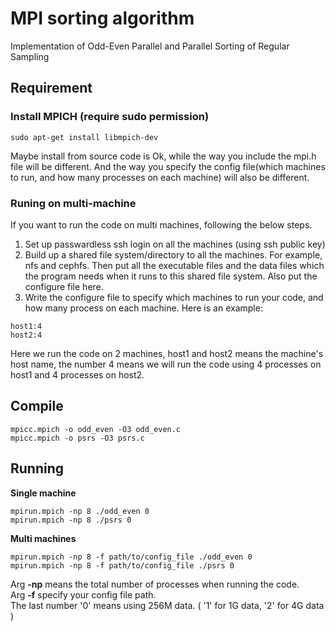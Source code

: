 # MPI sorting algorithm
Implementation of Odd-Even Parallel and Parallel Sorting of Regular Sampling

## Requirement
### Install MPICH (require sudo permission)
```
sudo apt-get install libmpich-dev
```
Maybe install from source code is Ok, while the way you include the mpi.h file will be different. And the way you specify the config file(which machines to run, and how many processes on each machine) will also be different.

### Runing on multi-machine
If you want to run the code on multi machines, following the below steps.
1. Set up passwardless ssh login on all the machines (using ssh public key)
2. Build up a shared file system/directory to all the machines. For example, nfs and cephfs. Then put all the executable files and the data files which the program needs when it runs to this shared file system. Also put the configure file here.
3. Write the configure file to specify which machines to run your code, and how many process on each machine. Here is an example: 
```
host1:4
host2:4
```
Here we run the code on 2 machines, host1 and host2 means the machine's host name, the number 4 means we will run the code using 4 processes on host1 and 4 processes on host2.

## Compile
```
mpicc.mpich -o odd_even -O3 odd_even.c
mpicc.mpich -o psrs -O3 psrs.c
```
## Running
**Single machine**
```
mpirun.mpich -np 8 ./odd_even 0
mpirun.mpich -np 8 ./psrs 0
```
**Multi machines**
```
mpirun.mpich -np 8 -f path/to/config_file ./odd_even 0
mpirun.mpich -np 8 -f path/to/config_file ./psrs 0
```
Arg **-np** means the total number of processes when running the code.<br/>
Arg **-f** specify your config file path.<br/>
The last number '0' means using 256M data. ( '1' for 1G data, '2' for 4G data )
